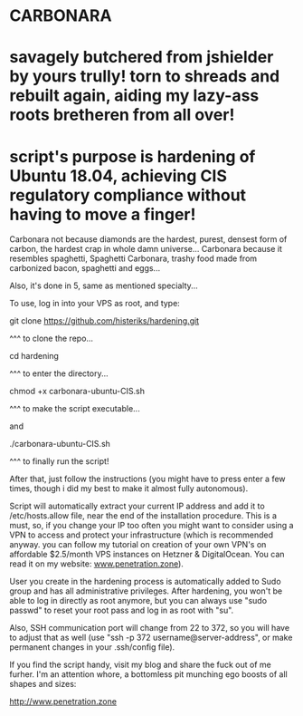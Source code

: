 # CARBONARA                     
# savagely butchered from jshielder by yours trully! torn to shreads and rebuilt again, aiding my lazy-ass roots bretheren from all over!
# script's purpose is hardening of Ubuntu 18.04, achieving CIS regulatory compliance without having to move a finger!
                                               
Carbonara not because diamonds are the hardest, purest, densest form of carbon, the hardest crap in whole damn universe...
Carbonara because it resembles spaghetti, Spaghetti Carbonara, trashy food made from carbonized bacon, spaghetti and eggs...

Also, it's done in 5, same as mentioned specialty...

To use, log in into your VPS as root, and type:

git clone https://github.com/histeriks/hardening.git

^^^ to clone the repo...

cd hardening

^^^ to enter the directory...

chmod +x carbonara-ubuntu-CIS.sh

^^^ to make the script executable...

and

./carbonara-ubuntu-CIS.sh

^^^ to finally run the script!

After that, just follow the instructions (you might have to press enter a few times, though i did my best to make it almost fully autonomous).

Script will automatically extract your current IP address and add it to /etc/hosts.allow file, near the end of the installation procedure. This is a must, so, if you change your IP too often you might want to consider using a VPN to access and protect your infrastructure (which is recommended anyway. you can follow my tutorial on creation of your own VPN's on affordable $2.5/month VPS instances on Hetzner & DigitalOcean. You can read it on my website: www.penetration.zone).

User you create in the hardening process is automatically added to Sudo group and has all administrative privileges. After hardening, you won't be able to log in directly as root anymore, but you can always use "sudo passwd" to reset your root pass and log in as root with "su".

Also, SSH communication port will change from 22 to 372, so you will have to adjust that as well (use "ssh -p 372 username@server-address", or make permanent changes in your .ssh/config file).

If you find the script handy, visit my blog and share the fuck out of me furher. I'm an attention whore, a bottomless pit munching ego boosts of all shapes and sizes:

http://www.penetration.zone
